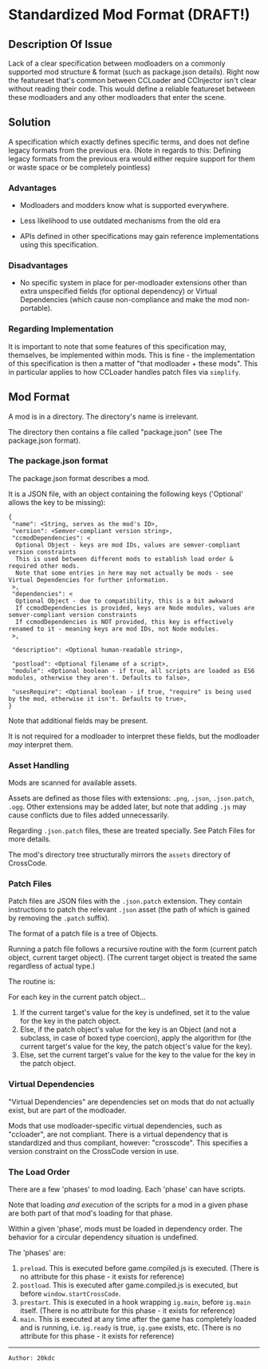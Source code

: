 # Standardized Mod Format (DRAFT!)

## Description Of Issue

Lack of a clear specification between modloaders on a commonly supported mod structure & format (such as package.json details).
Right now the featureset that's common between CCLoader and CCInjector isn't clear without reading their code.
This would define a reliable featureset between these modloaders and any other modloaders that enter the scene.

## Solution

A specification which exactly defines specific terms, and does not define legacy formats from the previous era.
(Note in regards to this: Defining legacy formats from the previous era would either require support for them or waste space or be completely pointless)

### Advantages

- Modloaders and modders know what is supported everywhere.

- Less likelihood to use outdated mechanisms from the old era

- APIs defined in other specifications may gain reference implementations using this specification.

### Disadvantages

- No specific system in place for per-modloader extensions other than extra unspecified fields (for optional dependency) or Virtual Dependencies (which cause non-compliance and make the mod non-portable).

### Regarding Implementation

It is important to note that some features of this specification may, themselves, be implemented within mods.
This is fine - the implementation of this specification is then a matter of "that modloader + these mods".
This in particular applies to how CCLoader handles patch files via `simplify`.

## Mod Format

A mod is in a directory. The directory's name is irrelevant.

The directory then contains a file called "package.json" (see The package.json format).

### The package.json format

The package.json format describes a mod.

It is a JSON file, with an object containing the following keys ('Optional' allows the key to be missing):

```
{
 "name": <String, serves as the mod's ID>,
 "version": <Semver-compliant version string>,
 "ccmodDependencies": <
  Optional Object - keys are mod IDs, values are semver-compliant version constraints
  This is used between different mods to establish load order & required other mods.
  Note that some entries in here may not actually be mods - see Virtual Dependencies for further information.
 >,
 "dependencies": <
  Optional Object - due to compatibility, this is a bit awkward
  If ccmodDependencies is provided, keys are Node modules, values are semver-compliant version constraints
  If ccmodDependencies is NOT provided, this key is effectively renamed to it - meaning keys are mod IDs, not Node modules.
 >,

 "description": <Optional human-readable string>,

 "postload": <Optional filename of a script>,
 "module": <Optional boolean - if true, all scripts are loaded as ES6 modules, otherwise they aren't. Defaults to false>,

 "usesRequire": <Optional boolean - if true, "require" is being used by the mod, otherwise it isn't. Defaults to true>,
}
```

Note that additional fields may be present.

It is not required for a modloader to interpret these fields, but the modloader *may* interpret them.

### Asset Handling

Mods are scanned for available assets.

Assets are defined as those files with extensions: `.png`, `.json`, `.json.patch`, `.ogg`.
Other extensions may be added later, but note that adding `.js` may cause conflicts due to files added unnecessarily.

Regarding `.json.patch` files, these are treated specially. See Patch Files for more details.

The mod's directory tree structurally mirrors the `assets` directory of CrossCode.

### Patch Files

Patch files are JSON files with the `.json.patch` extension. They contain instructions to patch the relevant `.json` asset (the path of which is gained by removing the `.patch` suffix).

The format of a patch file is a tree of Objects.

Running a patch file follows a recursive routine with the form (current patch object, current target object).
(The current target object is treated the same regardless of actual type.)

The routine is:

For each key in the current patch object...

1. If the current target's value for the key is undefined, set it to the value for the key in the patch object.
2. Else, if the patch object's value for the key is an Object (and not a subclass, in case of boxed type coercion), apply the algorithm for (the current target's value for the key, the patch object's value for the key).
3. Else, set the current target's value for the key to the value for the key in the patch object.

### Virtual Dependencies

"Virtual Dependencies" are dependencies set on mods that do not actually exist, but are part of the modloader.

Mods that use modloader-specific virtual dependencies, such as "ccloader", are not compliant.
There is a virtual dependency that is standardized and thus compliant, however: "crosscode". This specifies a version constraint on the CrossCode version in use.

### The Load Order

There are a few 'phases' to mod loading.
Each 'phase' can have scripts.

Note that loading *and execution* of the scripts for a mod in a given phase are both part of that mod's loading for that phase.

Within a given 'phase', mods must be loaded in dependency order.
The behavior for a circular dependency situation is undefined.

The 'phases' are:

1. `preload`. This is executed before game.compiled.js is executed.
    (There is no attribute for this phase - it exists for reference)
2. `postload`. This is executed after game.compiled.js is executed, but before `window.startCrossCode`.
3. `prestart`. This is executed in a hook wrapping `ig.main`, before `ig.main` itself.
   (There is no attribute for this phase - it exists for reference)
4. `main`. This is executed at any time after the game has completely loaded and is running, i.e. `ig.ready` is true, `ig.game` exists, etc.
   (There is no attribute for this phase - it exists for reference)

---

```
Author: 20kdc
```

